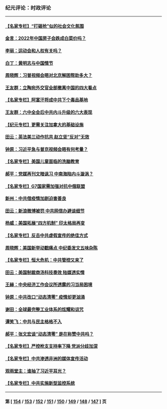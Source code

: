 ### 纪元评论：时政评论
---
#### [【名家专栏】“打砸抢”似的社会文化氛围](../../pages/nsc1025/n13443715.md) 
#### [金言：2022年中国房子会跌成白菜价吗？](../../pages/nsc1025/n13443538.md) 
#### [李丽：运动会和人权有关吗？](../../pages/nsc1025/n13442830.md) 
#### [白丁：黄明志与中国情节](../../pages/nsc1025/n13442503.md) 
#### [周晓辉：习普视频会晤对北京解困帮助多大？](../../pages/nsc1025/n13441997.md) 
#### [王友群：立陶宛外交官全部撤离中国的四大看点](../../pages/nsc1025/n13442048.md) 
#### [【名家专栏】阿富汗将成中共下个毒品基地](../../pages/nsc1025/n13441511.md) 
#### [王友群：六中全会后中共内斗升级的六大表现](../../pages/nsc1025/n13440171.md) 
#### [【纪元专栏】更需关注加拿大的基础设施](../../pages/nsc1025/n13439929.md) 
#### [田云：英法美三动作抗共 赵立坚“反对”无效](../../pages/nsc1025/n13440685.md) 
#### [钟原：习近平急与普京视频会晤有何考量？](../../pages/nsc1025/n13439595.md) 
#### [【名家专栏】美国儿童面临的洗脑教育](../../pages/nsc1025/n13439178.md) 
#### [郝平：党媒再刊文暗讽习 中南海陷内斗漩涡？](../../pages/nsc1025/n13439757.md) 
#### [【名家专栏】G7国家需加强对抗中俄联盟](../../pages/nsc1025/n13439191.md) 
#### [新州：中共借疫情加剧迫害善良](../../pages/nsc1025/n13438950.md) 
#### [田云：新浪微博被罚 中共网信办避谈细节](../../pages/nsc1025/n13438140.md) 
#### [杨威：美国拓展“四方机制”  印太格局再变](../../pages/nsc1025/n13437988.md) 
#### [【名家专栏】反击中共虚假宣传的绝佳方式](../../pages/nsc1025/n13436697.md) 
#### [周晓辉：美国新举动戳痛点 中纪委发文五味杂陈](../../pages/nsc1025/n13437455.md) 
#### [【名家专栏】恒大危机：中共管控又来了](../../pages/nsc1025/n13436785.md) 
#### [田云：美国制裁商汤科技奏效 陆媒透实情](../../pages/nsc1025/n13435764.md) 
#### [王赫：中央经济工作会议所透露的习当局困境](../../pages/nsc1025/n13435488.md) 
#### [钟原：中共改口“动态清零” 疫情却更汹涌](../../pages/nsc1025/n13435740.md) 
#### [谢田：全球最完整工业体系的炫耀和诅咒](../../pages/nsc1025/n13434214.md) 
#### [谭笑飞：中共与民主格格不入](../../pages/nsc1025/n13435369.md) 
#### [郝平：张文宏谈“动态清零” 是在称赞中共吗？](../../pages/nsc1025/n13435315.md) 
#### [【名家专栏】严控枪支支持率下降 党派分歧加深](../../pages/nsc1025/n13434609.md) 
#### [【名家专栏】中共渗透非洲的媒体宣传活动](../../pages/nsc1025/n13434593.md) 
#### [观雨堂主：谁抽了习近平耳光？](../../pages/nsc1025/n13434167.md) 
#### [【名家专栏】中共实施新型监控系统](../../pages/nsc1025/n13432545.md) 

---
#### 第 [ [154](./154.md) / [153](./153.md) / [152](./152.md) / [151](./151.md) / [150](./150.md) / [149](./149.md) / [148](./148.md) / [147](./147.md) ] 页
